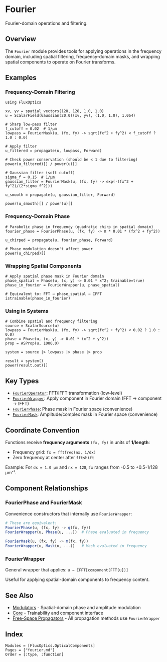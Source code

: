 # Fourier

Fourier-domain operations and filtering.

## Overview

The `Fourier` module provides tools for applying operations in the frequency domain, including spatial filtering, frequency-domain masks, and wrapping spatial components to operate on Fourier transforms.

## Examples

### Frequency-Domain Filtering

```@example fourier
using FluxOptics

xv, yv = spatial_vectors(128, 128, 1.0, 1.0)
u = ScalarField(Gaussian(20.0)(xv, yv), (1.0, 1.0), 1.064)

# Sharp low-pass filter
f_cutoff = 0.02  # 1/μm
lowpass = FourierMask(u, (fx, fy) -> sqrt(fx^2 + fy^2) < f_cutoff ? 1.0 : 0.0)

# Apply filter
u_filtered = propagate(u, lowpass, Forward)

# Check power conservation (should be < 1 due to filtering)
power(u_filtered)[] / power(u)[]
```

```@example fourier
# Gaussian filter (soft cutoff)
sigma_f = 0.15  # 1/μm
gaussian_filter = FourierMask(u, (fx, fy) -> exp(-(fx^2 + fy^2)/(2*sigma_f^2)))

u_smooth = propagate(u, gaussian_filter, Forward)

power(u_smooth)[] / power(u)[]
```

### Frequency-Domain Phase

```@example fourier
# Parabolic phase in frequency (quadratic chirp in spatial domain)
fourier_phase = FourierPhase(u, (fx, fy) -> π * 0.01 * (fx^2 + fy^2))

u_chirped = propagate(u, fourier_phase, Forward)

# Phase modulation doesn't affect power
power(u_chirped)[]
```

### Wrapping Spatial Components

```@example fourier
# Apply spatial phase mask in Fourier domain
phase_spatial = Phase(u, (x, y) -> 0.01 * x^2; trainable=true)
phase_in_fourier = FourierWrapper(u, phase_spatial)

# Equivalent to: FFT → phase_spatial → IFFT
istrainable(phase_in_fourier)
```

### Using in Systems

```@example fourier
# Combine spatial and frequency filtering
source = ScalarSource(u)
lowpass = FourierMask(u, (fx, fy) -> sqrt(fx^2 + fy^2) < 0.02 ? 1.0 : 0.0)
phase = Phase(u, (x, y) -> 0.01 * (x^2 + y^2))
prop = ASProp(u, 1000.0)

system = source |> lowpass |> phase |> prop

result = system()
power(result.out)[]
```

## Key Types

- [`FourierOperator`](@ref): FFT/IFFT transformation (low-level)
- [`FourierWrapper`](@ref): Apply component in Fourier domain (FFT → component → IFFT)
- [`FourierPhase`](@ref): Phase mask in Fourier space (convenience)
- [`FourierMask`](@ref): Amplitude/complex mask in Fourier space (convenience)

## Coordinate Convention

Functions receive **frequency arguments** `(fx, fy)` in units of **1/length**:
- Frequency grid: `fx = fftfreq(nx, 1/dx)`
- Zero frequency at center after `fftshift`

Example: For `dx = 1.0 μm` and `nx = 128`, `fx` ranges from -0.5 to +0.5-1/128 μm⁻¹.

## Component Relationships

### FourierPhase and FourierMask
Convenience constructors that internally use `FourierWrapper`:
```julia
# These are equivalent:
FourierPhase(u, (fx, fy) -> φ(fx, fy))
FourierWrapper(u, Phase(u, ...))  # Phase evaluated in frequency

FourierMask(u, (fx, fy) -> m(fx, fy))
FourierWrapper(u, Mask(u, ...))   # Mask evaluated in frequency
```

### FourierWrapper
General wrapper that applies: `u → IFFT[component(FFT[u])]`

Useful for applying spatial-domain components to frequency content.

## See Also

- [Modulators](../modulators/index.md) - Spatial-domain phase and amplitude modulation
- [Core](../core/index.md) - Trainability and component interface
- [Free-Space Propagators](../freespace/index.md) - All propagation methods use `FourierWrapper`

## Index

```@index
Modules = [FluxOptics.OpticalComponents]
Pages = ["fourier.md"]
Order = [:type, :function]
```
